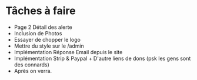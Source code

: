 # Tâches à faire
- Page 2 Détail des alerte 
- Inclusion de Photos
- Essayer de chopper le logo
- Mettre du style sur le /admin
- Implémentation Réponse Email depuis le site 
- Implémentation Strip & Paypal + D'autre liens de dons (psk les gens sont des connards)
- Après on verra.